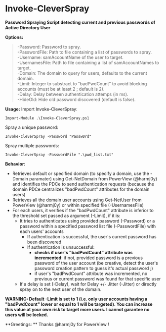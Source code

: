 # Invoke-CleverSpray
**Password Spraying Script detecting current and previous passwords of Active Directory User**

**Options:**
> -Password: Password to spray.  
> -PasswordFile: Path to file containing a list of passwords to spray.  
> -Username: samAccountName of the user to target.  
> -UsernamesFile: Path to file containing a list of samAccountNames to target.  
> -Domain: The domain to query for users, defaults to the current domain.  
> -Limit: Integer to substract to "badPwdCount" to avoid blocking accounts (must be at least 2 ; default is 2).  
> -Delay: Delay between authentication attemps (in ms).  
> -HideOld: Hide old password discovered (default is false).

**Usage:**
Import Invoke-CleverSpray:
```
Import-Module .\Invoke-CleverSpray.ps1
```
Spray a unique password:
```
Invoke-CleverSpray -Password "Passw0rd"
```
Spray multiple passwords: 
```
Invoke-CleverSpray -PasswordFile ".\pwd_list.txt"
```

**Behavior:**
- Retrieves default or specified domain (to specify a domain, use the -Domain paramater) using Get-NetDomain from PowerView (@harmj0y) and identifies the PDCe to send authentication requests (because the domain PDCe centralizes "badPwdCount" attributes for the domain users)
- Retrieves all the domain user accounts using Get-NetUser from PowerView (@harmj0y) or within specified file (-UsernamesFile)
- For each users, it verifies if the "badPwdCount" attribute is inferior to the threshold set passed as argument (-Limit), if it is:
    - It tries to authenticates using provided password (-Password) or a password within a specified password list file (-PasswordFile) with each users' accounts
        - If authentication is successful, the user's current password has been discovered
        - If authentication is unsuccessful: 
            - **checks if user's "badPwdCount" attribute was incremented**: if not, provided password is a previous password of the user account (be creative, detect the user's password creation pattern to guess it's actual password ;)
            - if user's "badPwdCount" attribute was incremented, no previous or current password was found for that specific user
    - If a delay is set (-Delay), wait for Delay +/- Jitter (-Jitter) or directly spray on to the next user of the domain.

 **WARNING: Default -Limit is set to 1 (i.e. only user accounts having a "badPwdCount" lower or equal to 1 will be targeted). You can increase this value at your own risk to target more users. I cannot garantee no users will be locked.**

**Greetings: **
Thanks @harmj0y for PowerView !
